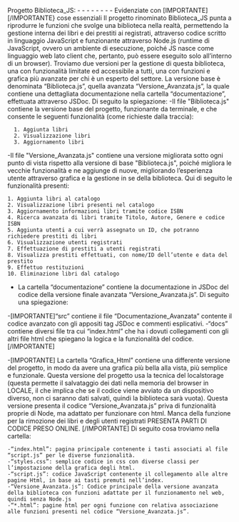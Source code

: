 Progetto Biblioteca_JS:  - - - - - - - - Evidenziate con [IMPORTANTE] [/IMPORTANTE} cose essenziali
Il progetto rinominato Biblioteca_JS punta a riprodurre le funzioni che svolge una biblioteca nella realtà, permettendo la gestione interna dei libri e dei prestiti ai registrati, attraverso codice scritto in linguaggio JavaScript e funzionante attraverso Node.js (runtime di JavaScript, ovvero un ambiente di esecuzione, poiché JS nasce come linguaggio web lato client che, pertanto, può essere eseguito solo all’interno di un browser).
Troviamo due versioni per la gestione di questa biblioteca, una con funzionalità limitate ed accessibile a tutti, una con funzioni e grafica più avanzate per chi è un esperto del settore.
La versione base è denominata “Biblioteca.js”, quella avanzata “Versione_Avanzata.js”, la quale contiene una dettagliata documentazione nella cartella “documentazione”, effettuata attraverso JSDoc.
Di seguito la spiegazione:
-Il file "Biblioteca.js" contiene la versione base del progetto, funzionante da terminale, e che consente le seguenti funzionalità (come richieste dalla traccia):

	  1. Aggiunta libri
	  2. Visualizzazione libri
	  3. Aggiornamento libri

-Il file "Versione_Avanzata.js" contiene una versione migliorata sotto ogni punto di vista rispetto alla versione di base "Biblioteca.js", poiché migliora le vecchie funzionalità e ne aggiunge di nuove, migliorando l’esperienza utente attraverso grafica e la gestione in se della biblioteca. Qui di seguito le funzionalità presenti:

    1. Aggiunta libri al catalogo
    2. Visualizzazione libri presenti nel catalogo
    3. Aggiornamento informazioni libri tramite codice ISBN
    4. Ricerca avanzata di libri tramite Titolo, Autore, Genere e codice ISBN
    5. Aggiunta utenti a cui verrà assegnato un ID, che potranno richiedere prestiti di libri
    6. Visualizzazione utenti registrati
    7. Effettuazione di prestiti a utenti registrati
    8. Visualizza prestiti effettuati, con nome/ID dell’utente e data del prestito
    9. Effettuo restituzioni
    10. Eliminazione libri dal catalogo

- La cartella “documentazione” contiene la documentazione in JSDoc del codice della versione finale avanzata “Versione_Avanzata.js”.
Di seguito una spiegazione:

-[IMPORTANTE]“src” contiene il file “Documentazione_Avanzata” contente il codice avanzato con gli appositi tag JSDoc e commenti esplicativi.
-“docs” contiene diversi file tra cui “index.html” che ha i dovuti collegamenti con gli altri file html che spiegano la logica e la funzionalità del codice. [/IMPORTANTE]


-[IMPORTANTE] La cartella “Grafica_Html” contiene una differente versione del progetto, in modo da avere una grafica più bella alla vista, più semplice e funzionale. Questa versione del progetto usa la tecnica del localstorage (questa permette il salvataggio dei dati nella memoria del browser in LOCALE, il che implica che se il codice viene avviato da un dispositivo diverso, non ci saranno dati salvati, quindi la biblioteca sarà vuota). Questa versione presenta il codice “Versione_Avanzata.js” priva di funzionalità proprie di Node, ma adattato per funzionare con html. Manca della funzione per la rimozione dei libri e degli utenti registrati PRESENTA PARTI DI CODICE PRESO ONLINE. [/IMPORTANTE]
Di seguito cosa troviamo nella cartella:

	-“index.html”: pagina principale contenente i tasti associati al file “script.js” per le diverse funzionalità.
	-“styles.css”: semplice codice in css con diverse classi per l’impostazione della grafica degli html.
	-“script.js”: codice JavaScript contenente il collegamento alle altre pagine Html, in base ai tasti premuti nell’index.
	-“Versione_Avanzata.js”: Codice principale della versione avanzata della biblioteca con funzioni adattate per il funzionamento nel web, quindi senza Node.js
	-“*.html”: pagine html per ogni funzione con relativa associazione alle funzioni presenti nel codice “Versione_Avanzata.js”.


